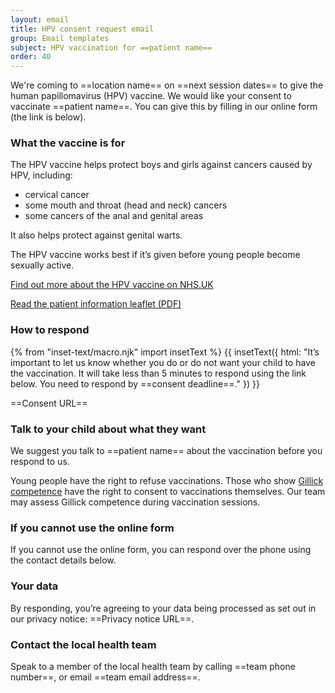 ```yaml
---
layout: email
title: HPV consent request email
group: Email templates
subject: HPV vaccination for ==patient name==
order: 40
---
```


We're coming to ==location name== on ==next session dates== to give the human papillomavirus (HPV) vaccine. We would like your consent to vaccinate ==patient name==. You can give this by filling in our online form (the link is below).

### What the vaccine is for

The HPV vaccine helps protect boys and girls against cancers caused by HPV, including:

- cervical cancer
- some mouth and throat (head and neck) cancers
- some cancers of the anal and genital areas

It also helps protect against genital warts.

The HPV vaccine works best if it’s given before young people become sexually active.

[Find out more about the HPV vaccine on NHS.UK](https://www.nhs.uk/conditions/vaccinations/hpv-human-papillomavirus-vaccine/)

[Read the patient information leaflet (PDF)](https://www.medicines.org.uk/emc/files/pil.7330.pdf)

### How to respond

{% from "inset-text/macro.njk" import insetText %}
{{ insetText({
  html: "It’s important to let us know whether you do or do not want your child to have the vaccination. It will take less than 5 minutes to respond using the link below. You need to respond by ==consent deadline==."
}) }}

==Consent URL==

### Talk to your child about what they want

We suggest you talk to ==patient name== about the vaccination before you respond to us.

Young people have the right to refuse vaccinations. Those who show [Gillick competence](https://www.nhs.uk/conditions/consent-to-treatment/children/#:~:text=Children%20under%20the%20age%20of,responsibility%20can%20consent%20for%20them) have the right to consent to vaccinations themselves. Our team may assess Gillick competence during vaccination sessions.

### If you cannot use the online form

If you cannot use the online form, you can respond over the phone using the contact details below.

### Your data

By responding, you’re agreeing to your data being processed as set out in our privacy notice: ==Privacy notice URL==.

### Contact the local health team

Speak to a member of the local health team by calling ==team phone number==, or email ==team email address==.
